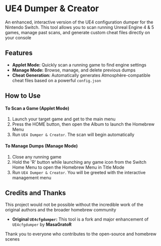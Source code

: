 # UE4 Dumper & Creator

An enhanced, interactive version of the UE4 configuration dumper for the Nintendo Switch. This tool allows you to scan running Unreal Engine 4 & 5 games, manage past scans, and generate custom cheat files directly on your console

## Features

*   **Applet Mode:** Quickly scan a running game to find engine settings
*   **Manage Mode:** Browse, manage, and delete previous dumps
*   **Cheat Generation:** Automatically generates Atmosphère-compatible cheat files based on a powerful `config.json`

## How to Use

#### To Scan a Game (Applet Mode)
1. Launch your target game and get to the main menu
2. Press the HOME button, then open the Album to launch the Homebrew Menu
3. Run `UE4 Dumper & Creator`. The scan will begin automatically

#### To Manage Dumps (Manage Mode)
1. Close any running game
2. Hold the 'R' button while launching any game icon from the Switch Home Menu to open the Homebrew Menu in Title Mode
3. Run `UE4 Dumper & Creator`. You will be greeted with the interactive management menu

## Credits and Thanks

This project would not be possible without the incredible work of the original authors and the broader homebrew community

*   **Original `UE4cfgdumper`:** This tool is a fork and major enhancement of `UE4cfgdumper` by **MasaGratoR**

Thank you to everyone who contributes to the open-source and homebrew scenes